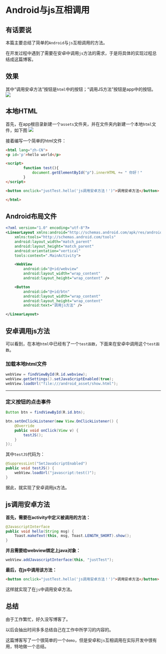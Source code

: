 # Android与js互相调用

## 有话要说
本篇主要总结了简单的`Android`与`js`互相调用的方法。

在开发过程中遇到了需要在安卓中调用`js`方法的需求，于是将具体的实现过程总结成这篇博客。

## 效果
其中“调用安卓方法”按钮是`html`中的按钮；“调用JS方法”按钮是app中的按钮。
![](https://he_jhua.gitee.io/image-hosting/2019/10/21/7-1.gif)

## 本地HTML
首先，在app根目录新建一个`assets`文件夹，并在文件夹内新建一个本地`html`文件，如下图
![](https://he_jhua.gitee.io/image-hosting/2019/10/21/7-2.png)

接着编写一个简单的html文件：
```html
<html lang="zh-CN">
<p id='p'>hello world</p>

<script>
        function test(){
            document.getElementById("p").innerHTML += " 你好！"
        }
</script>

<button onclick="justTest.hello('js调用安卓方法！')">调用安卓方法</button>

</html>
```

## Android布局文件
```xml
<?xml version="1.0" encoding="utf-8"?>
<LinearLayout xmlns:android="http://schemas.android.com/apk/res/android"
    xmlns:tools="http://schemas.android.com/tools"
    android:layout_width="match_parent"
    android:layout_height="match_parent"
    android:orientation="vertical"
    tools:context=".MainActivity">

    <WebView
        android:id="@+id/webview"
        android:layout_width="wrap_content"
        android:layout_height="wrap_content" />

    <Button
        android:id="@+id/btn"
        android:layout_width="wrap_content"
        android:layout_height="wrap_content"
        android:text="调用js方法" />

</LinearLayout>
```

## 安卓调用js方法
可以看到，在本地`html`中已经有了一个`test函数`，下面来在安卓中调用这个`test函数`。

### 加载本地html文件
```java
webView = findViewById(R.id.webview);
webView.getSettings().setJavaScriptEnabled(true);
webView.loadUrl("file:///android_asset/show.html");
```

----
### 定义按钮的点击事件
```java
Button btn = findViewById(R.id.btn);

btn.setOnClickListener(new View.OnClickListener() {
    @Override
    public void onClick(View v) {
        testJS();
    }
});
```
其中`testJS`代码为：
```java
@SuppressLint("SetJavaScriptEnabled")
public void testJS() {
    webView.loadUrl("javascript:test()");
}
```
据此，就实现了安卓调用js方法。

## js调用安卓方法
**首先，需要在activity中定义被调用的方法：**
```java
@JavascriptInterface
public void hello(String msg) {
    Toast.makeText(this, msg, Toast.LENGTH_SHORT).show();
}
```
**并且需要给webview绑定上java对象：**
```java
webView.addJavascriptInterface(this, "justTest");
```
**最后，在js中调用该方法：**
```html
<button onclick="justTest.hello('js调用安卓方法！')">调用安卓方法</button>
```
这样就实现了在`js`中调用安卓方法。

## 总结
由于工作繁忙，好久没写博客了。

以后会抽出时间多多总结自己在工作中所学习的内容的。

这篇博客写了一个很简单的一个`demo`，但是安卓和`js`互相调用在实际开发中很有用，特地做一个总结。

<Vssue title="Android与js互相调用" />
